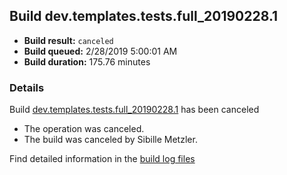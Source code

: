 ## Build dev.templates.tests.full_20190228.1
- **Build result:** `canceled`
- **Build queued:** 2/28/2019 5:00:01 AM
- **Build duration:** 175.76 minutes
### Details
Build [dev.templates.tests.full_20190228.1](https://winappstudio.visualstudio.com/web/build.aspx?pcguid=a4ef43be-68ce-4195-a619-079b4d9834c2&builduri=vstfs%3a%2f%2f%2fBuild%2fBuild%2f27164) has been canceled

+ The operation was canceled.
+ The build was canceled by Sibille Metzler.

Find detailed information in the [build log files](https://uwpctdiags.blob.core.windows.net/buildlogs/dev.templates.tests.full_20190228.1_logs.zip)

